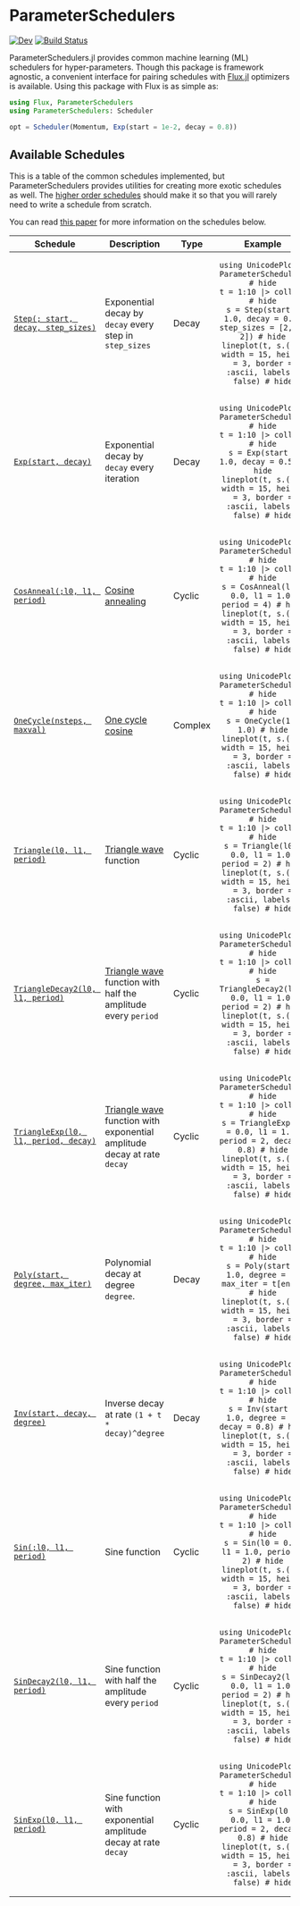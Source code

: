 # ParameterSchedulers

[![Dev](https://img.shields.io/badge/docs-dev-blue.svg)](https://fluxml.github.io/ParameterSchedulers.jl/dev)
[![Build Status](https://github.com/FluxML/ParameterSchedulers.jl/workflows/CI/badge.svg)](https://github.com/FluxML/ParameterSchedulers.jl/actions)

ParameterSchedulers.jl provides common machine learning (ML) schedulers for hyper-parameters. Though this package is framework agnostic, a convenient interface for pairing schedules with [Flux.jl](https://github.com/FluxML/Flux.jl) optimizers is available. Using this package with Flux is as simple as:
```julia
using Flux, ParameterSchedulers
using ParameterSchedulers: Scheduler

opt = Scheduler(Momentum, Exp(start = 1e-2, decay = 0.8))
```

## Available Schedules

This is a table of the common schedules implemented, but ParameterSchedulers provides utilities for creating more exotic schedules as well. The [higher order schedules](# "Complex schedules") should make it so that you will rarely need to write a schedule from scratch.

You can read [this paper](https://arxiv.org/abs/1908.06477) for more information on the schedules below.

<table>
<thead>
<tr>
    <th>Schedule</th>
    <th>Description</th>
    <th>Type</th>
    <th>Example</th>
</tr>
</thead>

<tbody>
<tr><td>

[`Step(; start, decay, step_sizes)`](https://fluxml.ai/ParameterSchedulers.jl/stable/api/decay/#ParameterSchedulers.Step)

</td>
<td>

Exponential decay by `decay` every step in `step_sizes`

</td>
<td> Decay </td>
<td style="text-align:center">

```@example
using UnicodePlots, ParameterSchedulers # hide
t = 1:10 |> collect # hide
s = Step(start = 1.0, decay = 0.8, step_sizes = [2, 3, 2]) # hide
lineplot(t, s.(t); width = 15, height = 3, border = :ascii, labels = false) # hide
```
</td></tr>

<tr><td>

[`Exp(start, decay)`](https://fluxml.ai/ParameterSchedulers.jl/stable/api/decay/#ParameterSchedulers.Exp)

</td>
<td>

Exponential decay by `decay` every iteration

</td>
<td> Decay </td>
<td style="text-align:center">

```@example
using UnicodePlots, ParameterSchedulers # hide
t = 1:10 |> collect # hide
s = Exp(start = 1.0, decay = 0.5) # hide
lineplot(t, s.(t); width = 15, height = 3, border = :ascii, labels = false) # hide
```
</td></tr>

<tr><td>

[`CosAnneal(;l0, l1, period)`](https://fluxml.ai/ParameterSchedulers.jl/stable/api/cyclic/#ParameterSchedulers.CosAnneal)

</td>
<td>

[Cosine annealing](https://arxiv.org/abs/1608.03983v5)

</td>
<td> Cyclic </td>
<td style="text-align:center">

```@example
using UnicodePlots, ParameterSchedulers # hide
t = 1:10 |> collect # hide
s = CosAnneal(l0 = 0.0, l1 = 1.0, period = 4) # hide
lineplot(t, s.(t); width = 15, height = 3, border = :ascii, labels = false) # hide
```
</td></tr>

<tr><td>

[`OneCycle(nsteps, maxval)`](https://fluxml.ai/ParameterSchedulers.jl/stable/api/complex/#ParameterSchedulers.OneCycle-Tuple{Any,%20Any})

</td>
<td>

[One cycle cosine](https://arxiv.org/abs/1708.07120)

</td>
<td> Complex </td>
<td style="text-align:center">

```@example
using UnicodePlots, ParameterSchedulers # hide
t = 1:10 |> collect # hide
s = OneCycle(10, 1.0) # hide
lineplot(t, s.(t); width = 15, height = 3, border = :ascii, labels = false) # hide
```
</td></tr>

<tr><td>

[`Triangle(l0, l1, period)`](https://fluxml.ai/ParameterSchedulers.jl/stable/api/cyclic/#ParameterSchedulers.Triangle)

</td>
<td>

[Triangle wave](https://en.wikipedia.org/wiki/Triangle_wave) function

</td>
<td> Cyclic </td>
<td style="text-align:center">

```@example
using UnicodePlots, ParameterSchedulers # hide
t = 1:10 |> collect # hide
s = Triangle(l0 = 0.0, l1 = 1.0, period = 2) # hide
lineplot(t, s.(t); width = 15, height = 3, border = :ascii, labels = false) # hide
```
</td></tr>

<tr><td>

[`TriangleDecay2(l0, l1, period)`](https://fluxml.ai/ParameterSchedulers.jl/stable/api/cyclic/#ParameterSchedulers.TriangleDecay2-Union{Tuple{T},%20Tuple{T,%20Any,%20Any}}%20where%20T)

</td>
<td>

[Triangle wave](https://en.wikipedia.org/wiki/Triangle_wave) function with half the amplitude every `period`

</td>
<td> Cyclic </td>
<td style="text-align:center">

```@example
using UnicodePlots, ParameterSchedulers # hide
t = 1:10 |> collect # hide
s = TriangleDecay2(l0 = 0.0, l1 = 1.0, period = 2) # hide
lineplot(t, s.(t); width = 15, height = 3, border = :ascii, labels = false) # hide
```
</td></tr>

<tr><td>

[`TriangleExp(l0, l1, period, decay)`](https://fluxml.ai/ParameterSchedulers.jl/stable/api/cyclic/#ParameterSchedulers.TriangleExp-NTuple{4,%20Any})

</td>
<td>

[Triangle wave](https://en.wikipedia.org/wiki/Triangle_wave) function with exponential amplitude decay at rate `decay`

</td>
<td> Cyclic </td>
<td style="text-align:center">

```@example
using UnicodePlots, ParameterSchedulers # hide
t = 1:10 |> collect # hide
s = TriangleExp(l0 = 0.0, l1 = 1.0, period = 2, decay = 0.8) # hide
lineplot(t, s.(t); width = 15, height = 3, border = :ascii, labels = false) # hide
```
</td></tr>

<tr><td>

[`Poly(start, degree, max_iter)`](https://fluxml.ai/ParameterSchedulers.jl/stable/api/decay/#ParameterSchedulers.Poly)

</td>
<td>

Polynomial decay at degree `degree`.

</td>
<td> Decay </td>
<td style="text-align:center">

```@example
using UnicodePlots, ParameterSchedulers # hide
t = 1:10 |> collect # hide
s = Poly(start = 1.0, degree = 2, max_iter = t[end]) # hide
lineplot(t, s.(t); width = 15, height = 3, border = :ascii, labels = false) # hide
```
</td></tr>

<tr><td>

[`Inv(start, decay, degree)`](https://fluxml.ai/ParameterSchedulers.jl/stable/api/decay/#ParameterSchedulers.Inv)

</td>
<td>

Inverse decay at rate `(1 + t * decay)^degree`

</td>
<td> Decay </td>
<td style="text-align:center">

```@example
using UnicodePlots, ParameterSchedulers # hide
t = 1:10 |> collect # hide
s = Inv(start = 1.0, degree = 2, decay = 0.8) # hide
lineplot(t, s.(t); width = 15, height = 3, border = :ascii, labels = false) # hide
```
</td></tr>

<tr><td>

[`Sin(;l0, l1, period)`](https://fluxml.ai/ParameterSchedulers.jl/stable/api/cyclic/#ParameterSchedulers.Sin)

</td>
<td>

Sine function

</td>
<td> Cyclic </td>
<td style="text-align:center">

```@example
using UnicodePlots, ParameterSchedulers # hide
t = 1:10 |> collect # hide
s = Sin(l0 = 0.0, l1 = 1.0, period = 2) # hide
lineplot(t, s.(t); width = 15, height = 3, border = :ascii, labels = false) # hide
```
</td></tr>

<tr><td>

[`SinDecay2(l0, l1, period)`](https://fluxml.ai/ParameterSchedulers.jl/stable/api/cyclic/#ParameterSchedulers.SinDecay2-Union{Tuple{T},%20Tuple{T,%20Any,%20Any}}%20where%20T)

</td>
<td>

Sine function with half the amplitude every `period`

</td>
<td> Cyclic </td>
<td style="text-align:center">

```@example
using UnicodePlots, ParameterSchedulers # hide
t = 1:10 |> collect # hide
s = SinDecay2(l0 = 0.0, l1 = 1.0, period = 2) # hide
lineplot(t, s.(t); width = 15, height = 3, border = :ascii, labels = false) # hide
```
</td></tr>

<tr><td>

[`SinExp(l0, l1, period)`](https://fluxml.ai/ParameterSchedulers.jl/stable/api/cyclic/#ParameterSchedulers.SinExp-NTuple{4,%20Any})

</td>
<td>

Sine function with exponential amplitude decay at rate `decay`

</td>
<td> Cyclic </td>
<td style="text-align:center">

```@example
using UnicodePlots, ParameterSchedulers # hide
t = 1:10 |> collect # hide
s = SinExp(l0 = 0.0, l1 = 1.0, period = 2, decay = 0.8) # hide
lineplot(t, s.(t); width = 15, height = 3, border = :ascii, labels = false) # hide
```
</td></tr>

</tbody>
</table>

